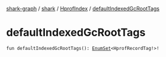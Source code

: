 [shark-graph](../../index.md) / [shark](../index.md) / [HprofIndex](index.md) / [defaultIndexedGcRootTags](./default-indexed-gc-root-tags.md)

# defaultIndexedGcRootTags

`fun defaultIndexedGcRootTags(): `[`EnumSet`](https://docs.oracle.com/javase/6/docs/api/java/util/EnumSet.html)`<HprofRecordTag!>!`